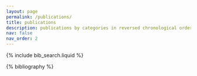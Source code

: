 ```yaml
---
layout: page
permalink: /publications/
title: publications
description: publications by categories in reversed chronological order. generated by jekyll-scholar.
nav: false
nav_order: 2
---
```


<!-- _pages/publications.md -->

<!-- Bibsearch Feature -->

{% include bib_search.liquid %}

<div class="Publications">

{% bibliography %}

</div>
